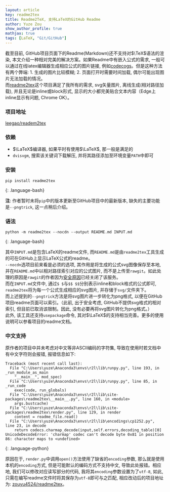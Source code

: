 ```yaml
---
layout: article
key: readme2tex
title: Readme2TeX, 支持LaTeX的GitHub Readme
author: Yuze Zou
show_author_profile: true
mathjax: true
tags: [LaTeX, "Git/GitHub"]
---
```

截至目前, GitHub项目页面下的Readme(Markdown)还不支持对$\TeX$语法的渲染, 本文介绍一种相对完美的解决方案。<!--more-->如果Readme中有嵌入公式的需求, 一般可以通过在线latex编辑器生成相应公式的图片链接, 例如[codecogs](https://www.codecogs.com/latex/eqneditor.php)。但是这种方法有两个弊端: 1. 生成的图片比较模糊; 2. 页面打开时需要时间加载, 偶尔可能出现图片无法加载的情况。  
而[readme2tex](https://github.com/leegao/readme2tex)这个项目满足了我所有的需求, svg矢量图片, 离线生成(相对路径加载), 并且无论是inline或block形式, 显示的大小都完美贴合文本内容（Edge上inline显示有问题, Chrome OK）。

### 项目地址

[leegao/readem2tex](https://github.com/leegao/readme2tex)

### 依赖

- $\LaTeX$编译器, 如果平时有使用$\LaTeX$, 那一般是满足的  
- `dvisvgm`, 搜索该关键词下载解压, 并将其路径添加至环境变量`PATH`中即可

### 安装

```
pip install readme2tex
```
{: .language-bash}

**注**: 作者暂时未将`pip`中的版本更新至GitHub项目中的最新版本, 缺失的主要功能是`--pngtrick`, 这一点稍后介绍。

### 语法

```
python -m readme2tex --nocdn --output README.md INPUT.md
```
{: .language-bash}

其中`INPUT.md`是包含LaTeX的readme文件, 而`README.md`是由`readme2tex`工具生成的可在GitHub上显示LaTeX公式的readme。  
`--nocdn`选项目前来看是必须的选项, 其作用是将生成的公式svg图像保存至本地, 并在`README.md`中以相对路径索引对应的公式图片, 而不是上传至`rawgit`。如此处理的原因是`rawgit`的作者因为[安全原因](https://rawgit.com/)已经关闭了该服务。  
而在`INPUT.md`文件中, 通过`$ $`与`$$ $$`分别表示inline和block格式的公式即可, `readme2tex`将为每一个公式生成相应的svg图片, 并存储于`svg/`文件夹下。  
而上述提到的`--pngtrick`方法是将svg图片进一步转化为png格式, 以便在GitHub项目readme页面可以索引。（此前, 出于安全考虑, GitHub不提供svg格式的相对索引, 但目前已取消该限制。因此, 没有必要再将svg图片转化为png格式。）  
此外, 该工具还支持`usepackage`命令, 其对$\LaTeX$的支持相当完善。更多的使用说明可以参看项目的readme文档。

### 中文支持

原作者的项目中并未考虑对中文等非ASCII编码的字符集, 导致在使用时若文档中有中文字符则会报错, 报错信息如下:

```
Traceback (most recent call last):
  File "C:\Users\yuze\Anaconda3\envs\r2l\lib\runpy.py", line 193, in _run_module_as_main
    "__main__", mod_spec)
  File "C:\Users\yuze\Anaconda3\envs\r2l\lib\runpy.py", line 85, in _run_code
    exec(code, run_globals)
  File "C:\Users\yuze\Anaconda3\envs\r2l\lib\site-packages\readme2tex\__main__.py", line 160, in <module>
    args.bustcache)
  File "C:\Users\yuze\Anaconda3\envs\r2l\lib\site-packages\readme2tex\render.py", line 129, in render
    content = readme_file.read()
  File "C:\Users\yuze\Anaconda3\envs\r2l\lib\encodings\cp1252.py", line 23, in decode
    return codecs.charmap_decode(input,self.errors,decoding_table)[0]
UnicodeDecodeError: 'charmap' codec can't decode byte 0x81 in position 86: character maps to <undefined>
```
{: .language-python}

原因在于, `render.py`中调用`open()`方法使用了缺省的`encoding`参数, 那么就是使用本机的`encoding`方式, 但是可能默认的编码方式不支持中文, 导致此处报错。相应地, 我们可以修改对应读写部分的代码, 我将其`encoding`参数设置为了`utf-8`, 如此, 只需在编写readme文件时将其保存为`utf-8`即可与之匹配, 相应改动后的项目地址为: [zouyu4524/readme2tex](https://github.com/zouyu4524/readme2tex)。  
